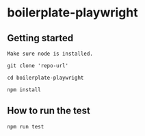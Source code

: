 # boilerplate-playwright

## Getting started

```
Make sure node is installed.

git clone 'repo-url'

cd boilerplate-playwright

npm install

```

## How to run the test

```
npm run test

```
